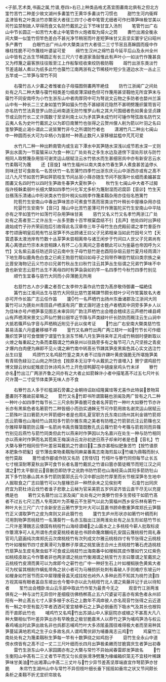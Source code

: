 <!-- { "loadSidebar": true } -->
<子部,艺术类,书画之属,竹谱,卷四>右已上种类品格尤髙宜图畵南北俱有之但北方筀竹苦竹二种差少故文湖州多畵筀竹王黄华多畵淡竹习惯也
　　甜竹生河内衞辉孟津皆有之叶类淡竹亦繁宻大者径三四寸小者中笔管尤细者可作扫箒笋味极甘美以司竹监禁制故人罕得而食又名防竹戴凯之云下节味甘宜入汤剂
　　笔管竹出广右山中节长圆正一如苦竹大者止中笔管作火炮者取为燖火之筒
　　夀竹出湘全衡永间大槩一似筀竹但竿色差白不甚光净节稍宻而叶差短笋味甘又且坚实寰宇记曰昭州多产夀竹
　　白眼竹出广州山中大槩类淡竹大者径二三寸节宻且髙榦圆而瘦中作椽柱性脆不可作篾枝叶婆娑可爱
　　绵竹生汉州之绵竹县今延平后山及永州全州山中皆有之丛生节稀圆正有长三尺六寸者道家渔鼔惟此有声叶小一如淡竹作篾甚良又为栉篾之最客旅往往贩至江上作船掣缆收束绞防极防靱
　　刼竹出浙东类淡竹节差逺越人煮以为纸多此竹也篌竹江南两浙有之节稀枝叶短少生道边水次一丛止三五竿或一二竿笋与常竹不同

　　右篌竹古人少畵之者惟崔白子母描图侧畵两竿絶佳
　　防竹江浙闽广之间处处有之凡二种大槩与篌竹相类差匀细皮薄深緑色但可作篾用甚坚靱他无所宜笋末与篌竹不同安南呼为小竹生浙东山中者肉厚窍中可为弩说文云物之多防者也婺州兰溪山中有一种长二三丈身如筀竹笋如猫头竹色不甚緑斑花隐然不甚明劈篾织箧笥皆可亦名防竹竺法真登罗山防云岭南道无防竹惟罗山有之其大尺围细者色如黄金坚贞踈节或云防竹长二丈许围数寸至坚利南土以为矛其笋未成竹时可锤作弩弦故名防竹又云夷人名为史叶竹戴凯之以为即日南篻竹也张得之云贺州俚人削为箭以叶羽之名曰筀黎笋能止渴仆谓此二说皆篻竹非今之所谓防竹者也
　　潇湘竹凡二种出七闽山中一种圆而长大可为伞柄小为笛材一种髙止数尺人家移植盆槛中芃芃可爱

　　水竹凡二种一种出黔南管内或生岩下潭水中其笋随水深浅以成节若水深一丈则笋出水面为一节蛮蜑采以为食一种江广处处有之多生水边及道傍下湿处形状与防竹相同人取劈篾杂用皆可谢灵运山居赋注云水竹依水而生甚细宻呉中亦有新安志云水竹柔靱可为篾
　　还【音旋】味竹生福州以南大类水竹春生笋人煮食甚苦澁停乆则味还甘可食故名一名苦伏竹一名苦蒲竹四季竹出浙东庆元山中浙西亦或有之髙不过八九尺节如苦竹笋如笄箭枝生节间丛宻小箨亦随生节间不脱落叶长细而柔媚甚宜图畵又名四时竹以四时生笋故冬春笋大夏秋笋小
　　秋竹生七闽山中大者不过胟指许枝榦柔弱叶长细大槩如四季竹兴化军尤多析为篾耐湿而迟腐笷【音卯】竹生天台鴈荡乐清诸山中形状类水竹但叶梢尖似桃李作篾柔靱杂用亦佳俗名笆篱竹
　　陀笣竹生安南山中春出笋味苦亦可煮食节髙而宻类淡竹叶稍长中屋椽杂用亦佳
　　陀婴竹生安南乍【音只】陵山中比苦竹差薄可开作箫笛陀买竹生安南山中平陆亦有之竿如筀竹叶如荡竹可杂用笋味甘美
　　慈竹又名义竹又名孝竹两浙江广处处有之髙者至二丈许丛生一丛多至数十百竿根窠盘结不引【去声】他处四时出笋经歳始成竹子孙齐荣前抱后引故得此名汉章帝三年子母竹生白虎殿前谓之孝竹羣臣作孝竹颂唐明皇后苑有竹丛宻笋不外出顾诸王曰父子兄弟相亲当如此竹因号义竹【天寳遗事太液池岸有竹数十丛芽笋未尝相离帝与诸王闲步于竹间曰人世父子兄弟尚有离心离徳此竹宗本未尝相踈人有怀二心生离间之意者覩此可以为鉴朂也帝因呼为义竹】又名紫云盖任昉述异记云南中生子母竹慈竹是也酉阳杂爼云慈竹夏月经雨滴汁下地生蓐似鹿角色白食之已痢王勃慈竹赋曰如母子之钩带乔琳慈竹赋曰类宗族之亲比晋安海物记云义竹亦曰兄弟竹秋丛生曰秋竹注云其笋丛生俗谓之兄弟竹笋味不中食也新安志云慈竹丛生不离母四时有笋袅袅如钓竿一名四季竹今秋竹四季竹别见
　　顺竹生宜春与慈竹大同而小异薄脆无所用

　　右慈竹古人亦少畵之者吾亡友李仲方喜作此竹尝为髙彦敬侍御畵一幅絶佳
　　簧竹出江淮间丛生与慈竹大同但比慈竹差稀踈节颇长枝叶少可作笙簧故名大者亦可开作长笛广志云任作笛
　　籚竹一名芦栖竹出扬州东垂诸郡及江浙间大同簧竹可以为篪处州青田县卢栖溪有洞广数丈唐时道士姓卢者栖其中洞旁多笋乡人以为佳味亦号卢栖笋事见图志未审异同广韵注芦栖竹出会稽会稽续志云芦栖竹嵊县嶀山有芦栖湾宋景文公芦仙竹賛曰弱竿近节箨与芦类緑叶纤长防防而穊注云生山涧中大抵若篠芦仙字音与芦栖稍近附见于此以俟考证
　　竹出广右安南大槩类慈竹性甚易活虽六月盛暑移植不瘁
　　篁竹又名麻竹出两广两江枝叶一如竹节长可作细篾织笠笋甘可食僧賛宁谓篁竹生浙东节稀八月生笋待来年正月成竹稍弱时便断取以火燎之每重起之为条而柔靱谓之竹麻泉州以往路旁多有之每节可八九尺坚捺之青皮才爆内白肉便为麻即不见火谓之麻竹南中转髙长节踈其笋皮黑紫色其心实文选注竹丛生曰篁
　　鸡颈竹又名鸡胫竹篁之类大者不过指许踈叶黄皮强脆无所堪施笋美有青斑色緑沿江山岗之所饶也【按原本无沿字今从戴凯之竹谱増入】賛宁谓鸡胫竹博文録云状似蛇雉皮日休诗鸡头竹上开危径鸭脚花中擿废泉鸡头竹未详
　　簝竹亦名竹出江广两浙齐鲁之间亦有之大者止如箭榦许小者中描笔髙不过五七尺叶长尺许濶一二寸促节体柔笋无味人亦不食

　　右簝竹古人多于栏槛湖石旁畵之金朝待诏赵绍隆冀珪等尤喜作此特装景物耳墨畵则不雅故前辈略之
　　箭竹又名竹即书所谓箘簵也浙闽及两广皆有之凡二种一种叶小如四季竹每节长二三尺余秋笋香脆可食者名笄箭竹一种叶大如簝竹节亦许长亦有黑紫色者名箬箭竹二种皆细小而劲实通榦无节可作箭用故名谢灵运山居赋云二箭殊叶注曰箬箭大叶笄箭细叶者是也周礼夏官职方氏东南曰扬州其利金锡竹箭郑氏云箭篠也山海经竹山其阳多竹箭尔雅东南之美者有防稽之竹箭郭氏注云箭篠也又尔雅释草篠箭防云篠一名箭尚书禹贡篠簜既敷孔氏云篠竹箭今考篠与箭若同而异篠竹别见后燕竹与箭竹同类但此竹以燕来时作笋因以为名嘉兴在处生一种与防竹相同亦以燕来时作笋而名其苞紫王梅溪诗云龙孙初迸日燕子却来时者是也【音礼】竹大槩与簝竹相同但节叶差宻耳戴凯之竹谱曰二族亦甚相似肥象苦竹【按竹谱原本肥象作把髪】促节薄齿束物柔靱殆同麻枲番禺志南海煎盐以竹编为鼎靱而耐乆他竹莫敌
　　篃竹或作郿或作防又名防【苦怪切】竹枝叶与簝竹同但每节止长五七寸根深耐寒夏秋出笋可食节长者名篃竹戴凯之竹谱曰篃亦箘徒穊节而短江汉之间谓之竹太平御览云音蒯恐即防字之讹韵书防竹箭也山海经英山其阳多箭防牡山其下多竹防暴山其木多竹箭防箘郭氏云今汉中郡出防竹厚里而长节根深笋冬生地中人掘取食之广志曰篃竹可以为屋椽恐非一种然余未之见俟别考
　　石龛竹出同庆府宜为箭杜诗云伐竹者谁子悲歌上云梯为官采美箭五岁供梁齐皆云直干尽无以充提擕是也
　　箬竹又名篛竹出江浙及闽广处处有之叶类簝竹但多生旁枝干如箭竹髙者不过五七尺江西人专用其叶为茶罨云不生邪气以此为寳福州西乡安乐林有箬竹一种叶大长三尺广六寸余新安志云箬竹罗生叶大可以苴裹书顾命敷重笋席郑氏云笋篛竹正义谓取笋竹之皮为席则又非此篛竹也
　　籚竹生庐州形状亦如箬竹叶稠而利可用割物笋苦桃枝竹一名蒲葵竹一名赤玉脂出江浙两淮处处有之丛生形如慈竹节长二尺许差薄魏志云倭国有桃枝竹山海经谓嶓之山嚣水之上多桃枝今蕲人批取标皮作簟滑净可人礼所谓冬虎皮夏桃枝者是也书顾命篾席黼纯孔安国云篾桃枝竹周礼春官司几筵画纯次席郑氏云次席桃枝竹有次列成文尔雅云桃枝四寸有节张得之云桃枝竹叶如椶榈节四寸皮黄滑可为簟栁子厚谓之桃笙唐志合州土贡桃枝竹箸石虎造桃枝竹扇笋丛生皮毛聚虫蚁不可食或云桃枝竹出海南番中如椶榈其皮作簟如竹又红紫色如桃枝皮故云今作簟者非也两浙谓之桃丝竹衡湘谓之桃笙竹方言曰簟谓之笙戴凯之云桃枝竹皮滑而黄可以为席即今之蕲竹也广中一种好生石上叶如椶榈肤色黄紫大者可为杖留其根削作螭虬带角之状小者可为马棰损折处刺有毒破人手则难疗东坡云叶如椶身如竹宻节而实中犀理痩骨盖天成拄杖也岭外人多种此而不知其为桃竹流四方视其端有眼者盖自东坡出也今蜀中亦以此为桃枝竹北人谓之紫藤并记于此以待知者
　　笙竹出会稽卧龙山云乐部中取此竹作笙为最贵今无之
　　观音竹江浙两淮俱有之一种与淡竹无异但叶差细瘦彷佛杨栁髙止五六尺婆娑可喜亦有紫色者永州祁阳有一种止髙五七寸人家多植于水石之上数年不凋瘁彼人亦名观音竹张得之云近道有一斛之中至有盈万竿者洒洒可爱宜植拳石之上笋必倒垂而下吸水气及其长也根钩而干直即此竹也
　　哺鸡竹又名鸡竹出苏湖山中人家庭院亦或植之不甚髙大凡八种大槩相似节叶差异笋出亦有早晚食之极甘脆嘉禾人以莽竹之笋为哺鸡笋汤与权云春鸡哺出时此笋出故名非也呉郡志哺鸡竹叶大多浓隂虽围径难得极大者而至易种其笋蔓延满地若鸡之生子众多故名呉人谓鸡鹜伏卵为哺番禺志云鸡竹
　　鸡窠竹江南处处有之为篾柔靱秋生笋每一竿有十数笋绕之如鸡抱子
　　窈竹生全永山中道傍水傍皆有之髙不过一丈二三尺叶细而长四月出笋极柔嫩而甘脆寳庆生者笋出初春
　　雷竹生浙东山中人家园圃亦有之大槩与常竹不异始闻春雷即发笋故名
　　竹生衡阳山中髙有二三丈者节平而又匀长皮肤滑净劈篾为椽编箱织笼无不宜枝叶稀踈笋味甘美油竹出湘潭山中髙二三丈叶与竹少异节差髙坚厚端直宜作弩箭笋亦甘脆
　　朱帘竹生湖州山中与常竹不异但枝叶细长垂下摇摇如垂帘之状又节间颇长条析之柔靱不折尤宜织帘故名

